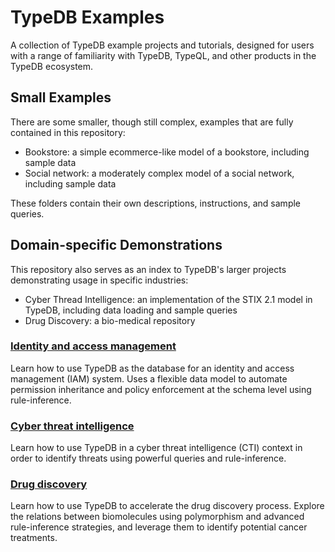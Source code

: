 # TypeDB Examples

A collection of TypeDB example projects and tutorials, designed for users with a range of familiarity with TypeDB,
TypeQL, and other products in the TypeDB ecosystem.


## Small Examples

There are some smaller, though still complex, examples that are fully contained in this repository:

* Bookstore: a simple ecommerce-like model of a bookstore, including sample data
* Social network: a moderately complex model of a social network, including sample data

These folders contain their own descriptions, instructions, and sample queries.

## Domain-specific Demonstrations

This repository also serves as an index to TypeDB's larger projects demonstrating usage in specific industries:

* Cyber Thread Intelligence: an implementation of the STIX 2.1 model in TypeDB, including data loading and sample queries
* Drug Discovery: a bio-medical repository 


### [Identity and access management](https://github.com/vaticle/typedb-examples/tree/master/identity-and-access-management)

Learn how to use TypeDB as the database for an identity and access management (IAM) system. Uses a flexible data model
to automate permission inheritance and policy enforcement at the schema level using rule-inference.

### [Cyber threat intelligence](https://github.com/vaticle/typedb-examples/tree/master/cyber-threat-intelligence)

Learn how to use TypeDB in a cyber threat intelligence (CTI) context in order to identify threats using powerful queries
and rule-inference.

### [Drug discovery](https://github.com/vaticle/typedb-examples/tree/master/drug-discovery)

Learn how to use TypeDB to accelerate the drug discovery process. Explore the relations between biomolecules using
polymorphism and advanced rule-inference strategies, and leverage them to identify potential cancer treatments.
